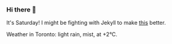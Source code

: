 ### Hi there :wave:

It's Saturday! I might be fighting with Jekyll to make [this](https://swissclubto.github.io) better.

Weather in Toronto: light rain, mist, at +2°C.
